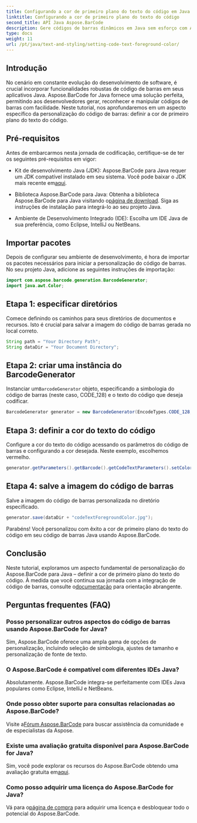 ```yaml
---
title: Configurando a cor de primeiro plano do texto do código em Java com Aspose.BarCode
linktitle: Configurando a cor de primeiro plano do texto do código
second_title: API Java Aspose.BarCode
description: Gere códigos de barras dinâmicos em Java sem esforço com Aspose.BarCode. Personalize a cor de primeiro plano do texto do código com facilidade usando nosso guia passo a passo.
type: docs
weight: 11
url: /pt/java/text-and-styling/setting-code-text-foreground-color/
---
```


## Introdução
No cenário em constante evolução do desenvolvimento de software, é crucial incorporar funcionalidades robustas de código de barras em seus aplicativos Java. Aspose.BarCode for Java fornece uma solução perfeita, permitindo aos desenvolvedores gerar, reconhecer e manipular códigos de barras com facilidade. Neste tutorial, nos aprofundaremos em um aspecto específico da personalização do código de barras: definir a cor de primeiro plano do texto do código.

## Pré-requisitos
Antes de embarcarmos nesta jornada de codificação, certifique-se de ter os seguintes pré-requisitos em vigor:

-  Kit de desenvolvimento Java (JDK): Aspose.BarCode para Java requer um JDK compatível instalado em seu sistema. Você pode baixar o JDK mais recente em[aqui](https://www.oracle.com/java/technologies/javase-downloads.html).

-  Biblioteca Aspose.BarCode para Java: Obtenha a biblioteca Aspose.BarCode para Java visitando o[página de download](https://releases.aspose.com/barcode/java/). Siga as instruções de instalação para integrá-lo ao seu projeto Java.

- Ambiente de Desenvolvimento Integrado (IDE): Escolha um IDE Java de sua preferência, como Eclipse, IntelliJ ou NetBeans.

## Importar pacotes
Depois de configurar seu ambiente de desenvolvimento, é hora de importar os pacotes necessários para iniciar a personalização do código de barras. No seu projeto Java, adicione as seguintes instruções de importação:

```java
import com.aspose.barcode.generation.BarcodeGenerator;
import java.awt.Color;
```

## Etapa 1: especificar diretórios
Comece definindo os caminhos para seus diretórios de documentos e recursos. Isto é crucial para salvar a imagem do código de barras gerada no local correto.

```java
String path = "Your Directory Path";
String dataDir = "Your Document Directory";
```

## Etapa 2: criar uma instância do BarcodeGenerator
 Instanciar um`BarcodeGenerator` objeto, especificando a simbologia do código de barras (neste caso, CODE_128) e o texto do código que deseja codificar.

```java
BarcodeGenerator generator = new BarcodeGenerator(EncodeTypes.CODE_128, "12345678");
```

## Etapa 3: definir a cor do texto do código
Configure a cor do texto do código acessando os parâmetros do código de barras e configurando a cor desejada. Neste exemplo, escolhemos vermelho.

```java
generator.getParameters().getBarcode().getCodeTextParameters().setColor(Color.RED);
```

## Etapa 4: salve a imagem do código de barras
Salve a imagem do código de barras personalizada no diretório especificado.

```java
generator.save(dataDir + "codeTextForegroundColor.jpg");
```

Parabéns! Você personalizou com êxito a cor de primeiro plano do texto do código em seu código de barras Java usando Aspose.BarCode.

## Conclusão
Neste tutorial, exploramos um aspecto fundamental de personalização do Aspose.BarCode para Java – definir a cor de primeiro plano do texto do código. À medida que você continua sua jornada com a integração de código de barras, consulte o[documentação](https://reference.aspose.com/barcode/java/) para orientação abrangente.

## Perguntas frequentes (FAQ)

### Posso personalizar outros aspectos do código de barras usando Aspose.BarCode for Java?
Sim, Aspose.BarCode oferece uma ampla gama de opções de personalização, incluindo seleção de simbologia, ajustes de tamanho e personalização de fonte de texto.

### O Aspose.BarCode é compatível com diferentes IDEs Java?
Absolutamente. Aspose.BarCode integra-se perfeitamente com IDEs Java populares como Eclipse, IntelliJ e NetBeans.

### Onde posso obter suporte para consultas relacionadas ao Aspose.BarCode?
 Visite a[Fórum Aspose.BarCode](https://forum.aspose.com/c/barcode/13) para buscar assistência da comunidade e de especialistas da Aspose.

### Existe uma avaliação gratuita disponível para Aspose.BarCode for Java?
 Sim, você pode explorar os recursos do Aspose.BarCode obtendo uma avaliação gratuita em[aqui](https://releases.aspose.com/).

### Como posso adquirir uma licença do Aspose.BarCode for Java?
 Vá para o[página de compra](https://purchase.aspose.com/buy) para adquirir uma licença e desbloquear todo o potencial do Aspose.BarCode.

